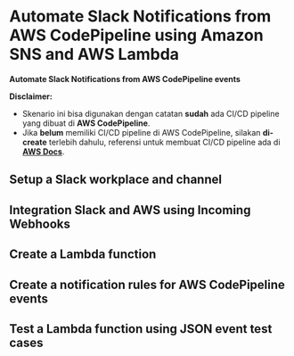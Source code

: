 # Automate Slack Notifications from AWS CodePipeline using Amazon SNS and AWS Lambda
<b>Automate Slack Notifications from AWS CodePipeline events</b>

<b>Disclaimer:</b>
- Skenario ini bisa digunakan dengan catatan <b>sudah</b> ada CI/CD pipeline yang dibuat di <b>AWS CodePipeline</b>.
- Jika <b>belum</b> memiliki CI/CD pipeline di AWS CodePipeline, silakan <b>di-create</b> terlebih dahulu, referensi untuk membuat CI/CD pipeline ada di [<b>AWS Docs</b>](https://docs.aws.amazon.com/codepipeline/latest/userguide/tutorials-simple-codecommit.html).

## Setup a Slack workplace and channel

## Integration Slack and AWS using Incoming Webhooks

## Create a Lambda function

## Create a notification rules for AWS CodePipeline events

## Test a Lambda function using JSON event test cases
